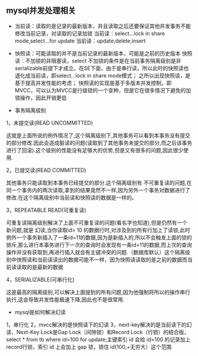 ## mysql并发处理相关

- 当前读：读取的是记录的最新版本，并且读取之后还要保证其他并发事务不能修改当前记录，对读取的记录加锁
当前读：select…lock in share mode,select…for update
当前读：update,delete,insert

- 快照读：可能读取的并不是当前记录的最新版本，可能是之前的历史版本
快照读：不加锁的非阻塞读，select
不加锁的条件是在当前事务隔离级别是非serializable前提下才成立，在SE下面，由于是串行读，所以此时的快照读也退化成当前读，即select…lock in share mode模式；
之所以出现快照读，是基于提高并发性能的考虑；
快照读的实现是基于多版本并发控制，即MVCC，可以认为MVCC是行级锁的一个变种，但是它在很多情况下避免的加锁操作，因此开销更低

- 事务隔离级别

1，未提交读(READ UNCOMMITTED)

这就是上面所说的例外情况了,这个隔离级别下,其他事务可以看到本事务没有提交的部分修改.因此会造成脏读的问题(读取到了其他事务未提交的部分,而之后该事务进行了回滚).这个级别的性能没有足够大的优势,但是又有很多的问题,因此很少使用.

2，已提交读(READ COMMITTED)

其他事务只能读取到本事务已经提交的部分.这个隔离级别有 不可重复读的问题,在同一个事务内的两次读取,拿到的结果竟然不一样,因为另外一个事务对数据进行了修改.在这个隔离级别中当前读和快照读的数据是一样的。

3，REPEATABLE READ(可重复读)

可重复读隔离级别解决了上面不可重复读的问题(看名字也知道),但是仍然有一个新问题,就是 幻读,当你读取id> 10 的数据行时,对涉及到的所有行加上了读锁,此时例外一个事务新插入了一条id=11的数据,因为是新插入的,所以不会触发上面的锁的排斥,那么进行本事务进行下一次的查询时会发现有一条id=11的数据,而上次的查询操作并没有获取到,再进行插入就会有主键冲突的问题.（数据库默认）这个隔离级别中快照读和当前读读出的数据可能不一样，因为快照读读取的是之前的数据而当前读读取的是最新的数据

4，SERIALIZABLE(可串行化)

这是最高的隔离级别,可以解决上面提到的所有问题,因为他强制将所以的操作串行执行,这会导致并发性能极速下降,因此也不是很常用.

- mysql是如何解决幻读

1，串行化
2，mvcc解决的是快照读下的幻读
3，next-key解决的是当前读下的幻读，Next-Key Lock是Gap Lock（间隙锁）和Record Lock（行锁）的结合版，select * from tb where id>100 for update;主键索引 id 会给 id=100 的记录加上 record行锁，索引 id 上会加上 gap 锁，锁住 id(100,+无穷大）这个范围